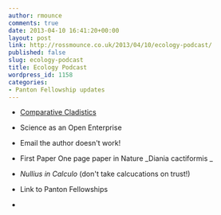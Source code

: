 ```yaml
---
author: rmounce
comments: true
date: 2013-04-10 16:41:20+00:00
layout: post
link: http://rossmounce.co.uk/2013/04/10/ecology-podcast/
published: false
slug: ecology-podcast
title: Ecology Podcast
wordpress_id: 1158
categories:
- Panton Fellowship updates
---
```



	
  * [Comparative Cladistics](http://onlinelibrary.wiley.com/doi/10.1111/j.1096-0031.2009.00265.x/abstract)

	
  * Science as an Open Enterprise

	
  * Email the author doesn't work!

	
  * First Paper One page paper in Nature _Diania cactiformis _

	
  * _Nullius in Calculo_ (don't take calcucations on trust!)

	
  * Link to Panton Fellowships

	
  * 

